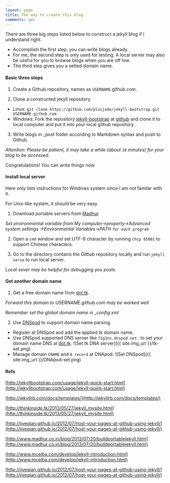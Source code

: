 ```yaml
---
layout: page
title: The way to create this blog
comments: yes
---
```


There are three big steps listed below to construct a jekyll 
blog if I understand right.

* Accompliish the first step, you can write blogs already.
* For me, the second step is only used for testing. A local server 
may also be useful for you to browse blogs when you are off line.
* The third step gives you a setted domain name. 

#### Basic three steps
1. Create a Github repository, names as `USERNAME`.github.com.

2. Clone a constructed jekyll repository.
  * Linux: ```git clone https://github.com/plusjade/jekyll-bootstrap.git USERNAME.github.com```
  * Windows: Fork the repository [jekyll-bootstrap](https://github.com/plusjade/jekyll-bootstrap/fork) at [github](https://github.com) and clone it to local computer and put it into your local github repository. 

3. Write blogs in _post folder according to Markdown syntax and push to Github.

*Attention: Please be patient, it may take a while (about `10` minutes) for your blog to be accessed.*

Congratulations! You can write things now.

#### Install local server
Here only lists instructions for Windows system since I am not familar with it.

For Unix-like system, it should be very easy.

1. Download portable servers from [Madhur](http://www.madhur.co.in/blog/2013/07/20/buildportablejekyll.html)

*Set environmental variable from My computer->property->Advanced system settings
->Environmental Variables->PATH `for each program`*

2. Open a `cmd` window and set UTF-8 character by running `chcp 65001` to support Chinese characters.

3. Go to the directory contains the Github repository locally and run `jekyll serve` to run local server.

*Local sever may be helpful for debugging you posts.*

#### Get another domain name
1. Get a free domain name from [dot.tk](http://dot.tk).

_Forward this domain to USERNAME.github.com may be worked well_

*Remember set the global domain name in _config.xml*

2. Use [DNSpod](https://www.dnspod.cn/) to support domain name parsing.
  * Register at DNSpod and add the applied tk domain name.
  * Use DNSpod supported DNS server like `f1g1ns.dnspod.net.` to set your domain name DNS at [dot.tk](http://dot.tk).
  ![Set tk DNA server]({{ site.img_url }}/tk-set.png)
  * Manage domain `CNAME` and `A record` at DNApod.
  ![Set DNSpod]({{ site.img_url }}/DNApod-set.png)


#### Refs

[http://jekyllbootstrap.com/usage/jekyll-quick-start.html](http://jekyllbootstrap.com/usage/jekyll-quick-start.html)

[http://jekyllrb.com/docs/templates/](http://jekyllrb.com/docs/templates/)

[http://thinkinside.tk/2013/05/27/jekyll_mysite.html](http://thinkinside.tk/2013/05/27/jekyll_mysite.html)

[http://jiyeqian.github.io/2012/07/host-your-pages-at-github-using-jekyll/](http://jiyeqian.github.io/2012/07/host-your-pages-at-github-using-jekyll/)

[http://www.madhur.co.in/blog/2013/07/20/buildportablejekyll.html](http://www.madhur.co.in/blog/2013/07/20/buildportablejekyll.html)

[http://www.mceiba.com/develop/jekyll-introduction.html](http://www.mceiba.com/develop/jekyll-introduction.html)

[http://jiyeqian.github.io/2012/07/host-your-pages-at-github-using-jekyll/](http://jiyeqian.github.io/2012/07/host-your-pages-at-github-using-jekyll/)
